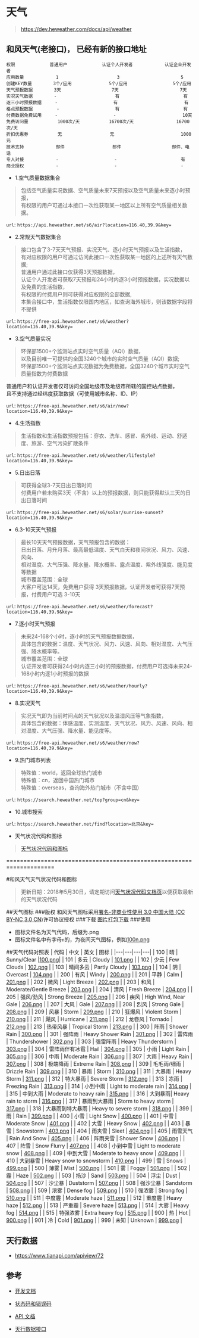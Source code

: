 # 天气

>https://dev.heweather.com/docs/api/weather

## 和风天气(老接口)， 已经有新的接口地址
```
权限             普通用户             认证个人开发者            认证企业开发者
应用数量            1                      3                       5
创建KEY数量        3个/应用              5个/应用                 5个/应用
天气预报数据        3天                   7天                       7天
实况天气数据        -                      有                        有
逐三小时预报数据     -                     有                         有
格点预报数据         -                     有                        有
付费数据免费试用     -                     -                         10天
免费访问量           1000次/天           16700次/天                16700次/天
折扣优惠券           无                  无                         1000元
技术支持            邮件                  邮件                   邮件、电话
专人对接            -                     -                        有
商业授权            -                     -                        -
```

- 1.空气质量数据集合
>包括空气质量实况数据、空气质量未来7天预报以及空气质量未来逐小时预报，   
有权限的用户可通过本接口一次性获取某一地区以上所有空气质量相关数据。

`url`: `https://api.heweather.net/s6/air?location=116.40,39.9&key=`


- 2.常规天气数据集合

>接口包含了3-7天天气预报、实况天气、逐小时天气预报以及生活指数，  
有对应权限的用户可通过访问此接口一次性获取某一地区的上述所有天气数据;  
普通用户通过此接口仅获得3天预报数据，  
认证个人开发者可获取7天预报和24小时内逐3小时预报数据，实况数据以及免费的生活指数，  
有权限的付费用户则可获得对应权限的全部数据,    
本集合接口中，生活指数仅限国内地区，如查询海外城市，则该数据字段将不提供

`url`: `https://free-api.heweather.net/s6/weather?location=116.40,39.9&key=`

- 3.空气质量实况
>环保部1500+个监测站点实时空气质量（AQI）数据，  
以及目前唯一可提供的全国3240个城市的实时空气质量（AQI）数据;  
环保部1500+个监测站点实况数据为免费数据，全国3240个城市实时空气质量指数为付费数据  

普通用户和认证开发者仅可访问全国地级市及地级市所辖的国控站点数据，  
且不支持通过经纬度获取数据（可使用城市名称、ID、IP）

`url`: `https://free-api.heweather.net/s6/air/now?location=116.40,39.9&key=`

- 4.生活指数
>生活指数和生活指数预报包括：穿衣、洗车、感冒、紫外线、运动、舒适度、旅游、空气污染扩散条件

`url`: `https://free-api.heweather.net/s6/weather/lifestyle?location=116.40,39.9&key=`

- 5.日出日落
>可获得全球3-7天日出日落时间  
付费用户若未购买3天（不含）以上的预报数据，则只能获得默认三天的日出日落时间


`url`: `https://free-api.heweather.net/s6/solar/sunrise-sunset?location=116.40,39.9&key=`



- 6.3-10天天气预报
>最长10天天气预报数据，天气预报包含的数据：  
日出日落、月升月落、最高最低温度、天气白天和夜间状况、风力、风速、风向、  
相对湿度、大气压强、降水量、降水概率、露点温度、紫外线强度、能见度等数据  
城市覆盖范围：全球  
大客户可达14天，免费用户获得 3天预报数据，认证开发者可获得7天预报，付费用户可选 3-10天

`url`: `https://free-api.heweather.net/s6/weather/forecast?location=116.40,39.9&key=`



- 7.逐小时天气预报
>未来24-168个小时，逐小时的天气预报数据数据，  
具体包含的数据：温度、天气状况、风力、风速、风向、相对湿度、大气压强、降水概率等。  
城市覆盖范围：全球  
认证开发者可获得24小时内逐三小时的预报数据，付费用户可选择未来24-168小时内逐1小时预报的数据

`url`: `https://free-api.heweather.net/s6/weather/hourly?location=116.40,39.9&key=`

- 8.实况天气
>实况天气即为当前时间点的天气状况以及温湿风压等气象指数，  
具体包含的数据：体感温度、实测温度、天气状况、风力、风速、风向、相对湿度、大气压强、降水量、能见度等。

`url`: `https://free-api.heweather.net/s6/weather/now?location=116.40,39.9&key=`



- 9.热门城市列表
>特殊值：world，返回全球热门城市  
特殊值：cn，返回中国热门城市  
特殊值：overseas，查询海外热门城市（不含中国）

`url`: `https://search.heweather.net/top?group=cn&key=`

- 10.城市搜索
>

`url`: `https://search.heweather.net/find?location=北京&key=`

- 天气状况代码和图标

> [天气状况代码和图标](https://www.heweather.com/documents/condition)

====================================================================

#和风天气天气状况代码和图标

> 更新日期：2018年5月30日，请定期访问[天气状况代码文档页](https://www.heweather.com/documents/condition)以便获取最新的天气状况代码

##天气图标
###版权
和风天气图标采用<a href="https://creativecommons.org/licenses/by-nc/3.0/cn/" title="署名-非商业性使用 3.0 中国大陆 (CC BY-NC 3.0 CN)">署名-非商业性使用 3.0 中国大陆 (CC BY-NC 3.0 CN)</a>许可协议授权
###下载
[图片打包下载](https://cdn.heweather.com/cond-icon-heweather.zip)
###使用
* 图标文件名为天气代码，后缀为.png
* 图标文件名中有字母`n`的，为夜间天气图标，例如[100n.png](https://cdn.heweather.com/cond_icon/100n.png "晴天图标")

##天气代码对照表
| 代码 | 中文 | 英文 | 图标 |
|---|---|---|---|
| 100 | 晴 | Sunny/Clear |[100.png](https://cdn.heweather.com/cond_icon/100.png "晴天图标")|
| 101 | 多云 | Cloudy | [101.png](https://cdn.heweather.com/cond_icon/101.png "多云图标") |
| 102 | 少云 | Few Clouds | [102.png](https://cdn.heweather.com/cond_icon/102.png "少云图标") |
| 103 | 晴间多云 | Partly Cloudy | [103.png](https://cdn.heweather.com/cond_icon/103.png "晴间多云图标") |
| 104 | 阴 | Overcast | [104.png](https://cdn.heweather.com/cond_icon/104.png "阴图标") |
| 200 | 有风 | Windy | [200.png](https://cdn.heweather.com/cond_icon/200.png "有风图标") |
| 201 | 平静 | Calm | [201.png](https://cdn.heweather.com/cond_icon/201.png "平静图标") |
| 202 | 微风 | Light Breeze | [202.png](https://cdn.heweather.com/cond_icon/202.png "微风图标") |
| 203 | 和风 | Moderate/Gentle Breeze | [203.png](https://cdn.heweather.com/cond_icon/203.png "和风图标") |
| 204 | 清风 | Fresh Breeze | [204.png](https://cdn.heweather.com/cond_icon/204.png "清风图标") |
| 205 | 强风/劲风 | Strong Breeze | [205.png](https://cdn.heweather.com/cond_icon/205.png "强风图标") |
| 206 | 疾风 | High Wind, Near Gale | [206.png](https://cdn.heweather.com/cond_icon/206.png "疾风图标") |
| 207 | 大风 | Gale | [207.png](https://cdn.heweather.com/cond_icon/207.png "大风图标") |
| 208 | 烈风 | Strong Gale | [208.png](https://cdn.heweather.com/cond_icon/208.png "烈风图标") |
| 209 | 风暴 | Storm | [209.png](https://cdn.heweather.com/cond_icon/209.png "风暴图标") |
| 210 | 狂爆风 | Violent Storm | [210.png](https://cdn.heweather.com/cond_icon/210.png "狂爆风图标") |
| 211 | 飓风 | Hurricane | [211.png](https://cdn.heweather.com/cond_icon/211.png "飓风图标") |
| 212 | 龙卷风 | Tornado | [212.png](https://cdn.heweather.com/cond_icon/212.png "龙卷风图标") |
| 213 | 热带风暴 | Tropical Storm | [213.png](https://cdn.heweather.com/cond_icon/213.png "热带风暴图标") |
| 300 | 阵雨 | Shower Rain | [300.png](https://cdn.heweather.com/cond_icon/300.png "阵雨图标") |
| 301 | 强阵雨 | Heavy Shower Rain | [301.png](https://cdn.heweather.com/cond_icon/301.png "强阵雨图标") |
| 302 | 雷阵雨 | Thundershower | [302.png](https://cdn.heweather.com/cond_icon/302.png "雷阵雨图标") |
| 303 | 强雷阵雨 | Heavy Thunderstorm | [303.png](https://cdn.heweather.com/cond_icon/303.png "强雷阵雨图标") |
| 304 | 雷阵雨伴有冰雹 | Hail | [304.png](https://cdn.heweather.com/cond_icon/304.png "雷阵雨伴有冰雹图标") |
| 305 | 小雨 | Light Rain | [305.png](https://cdn.heweather.com/cond_icon/305.png "小雨图标") |
| 306 | 中雨 | Moderate Rain | [306.png](https://cdn.heweather.com/cond_icon/306.png "中雨图标") |
| 307 | 大雨 | Heavy Rain | [307.png](https://cdn.heweather.com/cond_icon/307.png "大雨图标") |
| 308 | 极端降雨 | Extreme Rain | [308.png](https://cdn.heweather.com/cond_icon/308.png "极端降雨图标") |
| 309 | 毛毛雨/细雨 | Drizzle Rain | [309.png](https://cdn.heweather.com/cond_icon/309.png "毛毛雨图标") |
| 310 | 暴雨 | Storm | [310.png](https://cdn.heweather.com/cond_icon/310.png "暴雨图标") |
| 311 | 大暴雨 | Heavy Storm | [311.png](https://cdn.heweather.com/cond_icon/311.png "大暴雨图标") |
| 312 | 特大暴雨 | Severe Storm | [312.png](https://cdn.heweather.com/cond_icon/312.png "特大暴雨图标") |
| 313 | 冻雨 | Freezing Rain | [313.png](https://cdn.heweather.com/cond_icon/313.png "冻雨图标") |
| 314 | 小到中雨 | Light to moderate rain | [314.png](https://cdn.heweather.com/cond_icon/314.png "小到中雨图标") |
| 315 | 中到大雨 | Moderate to heavy rain | [315.png](https://cdn.heweather.com/cond_icon/315.png "中到大雨图标") |
| 316 | 大到暴雨| Heavy rain to storm | [316.png](https://cdn.heweather.com/cond_icon/316.png "大到暴雨图标") |
| 317 | 暴雨到大暴雨 | Storm to heavy storm | [317.png](https://cdn.heweather.com/cond_icon/317.png "暴雨到大暴雨图标") |
| 318 | 大暴雨到特大暴雨 | Heavy to severe storm | [318.png](https://cdn.heweather.com/cond_icon/318.png "大暴雨到特大暴雨图标") |
| 399 | 雨 | Rain | [399.png](https://cdn.heweather.com/cond_icon/399.png "雨图标") |
| 400 | 小雪 | Light Snow | [400.png](https://cdn.heweather.com/cond_icon/400.png "小雪图标") |
| 401 | 中雪 | Moderate Snow | [401.png](https://cdn.heweather.com/cond_icon/401.png "中雪图标") |
| 402 | 大雪 | Heavy Snow | [402.png](https://cdn.heweather.com/cond_icon/402.png "大雪图标") |
| 403 | 暴雪 | Snowstorm | [403.png](https://cdn.heweather.com/cond_icon/403.png "暴雪图标") |
| 404 | 雨夹雪 | Sleet | [404.png](https://cdn.heweather.com/cond_icon/404.png "雨夹雪图标") |
| 405 | 雨雪天气 | Rain And Snow | [405.png](https://cdn.heweather.com/cond_icon/405.png "雨雪天气图标") |
| 406 | 阵雨夹雪 | Shower Snow | [406.png](https://cdn.heweather.com/cond_icon/406.png "阵雨夹雪图标") |
| 407 | 阵雪 | Snow Flurry | [407.png](https://cdn.heweather.com/cond_icon/407.png "阵雪图标") |
| 408 | 小到中雪 | Light to moderate snow | [408.png](https://cdn.heweather.com/cond_icon/408.png "小到中雪图标") |
| 409 | 中到大雪 | Moderate to heavy snow | [409.png](https://cdn.heweather.com/cond_icon/409.png "中到大雪图标") |
| 410 | 大到暴雪 | Heavy snow to snowstorm | [410.png](https://cdn.heweather.com/cond_icon/410.png "大到暴雪图标") |
| 499 | 雪 | Snows | [499.png](https://cdn.heweather.com/cond_icon/499.png "雪图标") |
| 500 | 薄雾 | Mist | [500.png](https://cdn.heweather.com/cond_icon/500.png "薄雾图标") |
| 501 | 雾 | Foggy | [501.png](https://cdn.heweather.com/cond_icon/501.png "雾图标") |
| 502 | 霾 | Haze | [502.png](https://cdn.heweather.com/cond_icon/502.png "霾图标") |
| 503 | 扬沙 | Sand | [503.png](https://cdn.heweather.com/cond_icon/503.png "扬沙图标") |
| 504 | 浮尘 | Dust | [504.png](https://cdn.heweather.com/cond_icon/504.png "浮尘图标") |
| 507 | 沙尘暴 | Duststorm | [507.png](https://cdn.heweather.com/cond_icon/507.png "沙尘暴图标") |
| 508 | 强沙尘暴 | Sandstorm | [508.png](https://cdn.heweather.com/cond_icon/508.png "强沙尘暴图标") |
| 509 | 浓雾 | Dense fog | [509.png](https://cdn.heweather.com/cond_icon/509.png "浓雾图标") |
| 510 | 强浓雾 | Strong fog | [510.png](https://cdn.heweather.com/cond_icon/510.png "强浓雾图标") |
| 511 | 中度霾 | Moderate haze | [511.png](https://cdn.heweather.com/cond_icon/511.png "中度霾图标") |
| 512 | 重度霾 | Heavy haze | [512.png](https://cdn.heweather.com/cond_icon/512.png "重度霾图标") |
| 513 | 严重霾 | Severe haze | [513.png](https://cdn.heweather.com/cond_icon/513.png "重度霾图标") |
| 514 | 大雾 | Heavy fog | [514.png](https://cdn.heweather.com/cond_icon/514.png "大雾图标") |
| 515 | 特强浓雾 | Extra heavy fog | [515.png](https://cdn.heweather.com/cond_icon/515.png "特强浓雾图标") |
| 900 | 热 | Hot | [900.png](https://cdn.heweather.com/cond_icon/900.png "热图标") |
| 901 | 冷 | Cold | [901.png](https://cdn.heweather.com/cond_icon/901.png "冷图标") |
| 999 | 未知 | Unknown | [999.png](https://cdn.heweather.com/cond_icon/999.png "未知图标") |


## 天行数据

- https://www.tianapi.com/apiview/72


## 参考
- [开发文档](https://www.heweather.com/documents/api/s6/air-all)
- [状态码和错误码](https://www.heweather.com/documents/status-code)
- [API 文档](https://dev.heweather.com/docs/api/weather)

- [天行数据接口](https://www.tianapi.com/list/)
